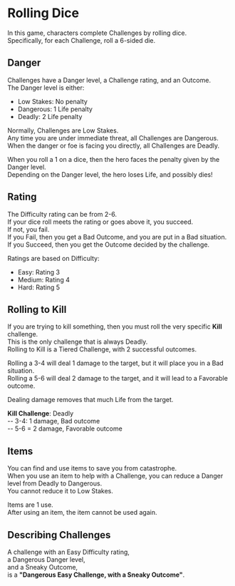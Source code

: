 # Rolling Dice

In this game, characters complete Challenges by rolling dice.  
Specifically, for each Challenge, roll a 6-sided die.

## Danger

Challenges have a Danger level, a Challenge rating, and an Outcome.  
The Danger level is either:

- Low Stakes: No penalty
- Dangerous: 1 Life penalty
- Deadly: 2 Life penalty

Normally, Challenges are Low Stakes.  
Any time you are under immediate threat, all Challenges are Dangerous.  
When the danger or foe is facing you directly, all Challenges are Deadly.

When you roll a 1 on a dice, then the hero faces the penalty given by the Danger level.  
Depending on the Danger level, the hero loses Life, and possibly dies!

## Rating

The Difficulty rating can be from 2-6.  
If your dice roll meets the rating or goes above it, you succeed.  
If not, you fail.  
If you Fail, then you get a Bad Outcome, and you are put in a Bad situation.  
If you Succeed, then you get the Outcome decided by the challenge.

Ratings are based on Difficulty:

- Easy: Rating 3
- Medium: Rating 4
- Hard: Rating 5

## Rolling to Kill

If you are trying to kill something, then you must roll the very specific **Kill** challenge.  
This is the only challenge that is always Deadly.  
Rolling to Kill is a Tiered Challenge, with 2 successful outcomes.

Rolling a 3-4 will deal 1 damage to the target, but it will place you in a Bad situation.  
Rolling a 5-6 will deal 2 damage to the target, and it will lead to a Favorable outcome.

Dealing damage removes that much Life from the target.

**Kill Challenge**: Deadly  
-- 3-4: 1 damage, Bad outcome  
-- 5-6 = 2 damage, Favorable outcome

## Items

You can find and use items to save you from catastrophe.  
When you use an item to help with a Challenge, you can reduce a Danger level from Deadly to Dangerous.  
You cannot reduce it to Low Stakes.

Items are 1 use.  
After using an item, the item cannot be used again.

## Describing Challenges

A challenge with an Easy Difficulty rating,  
a Dangerous Danger level,  
and a Sneaky Outcome,  
is a **"Dangerous Easy Challenge, with a Sneaky Outcome"**.
